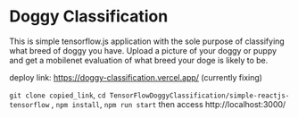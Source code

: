 # Doggy Classification

This is simple tensorflow.js application with the sole purpose of classifying what breed of doggy you have. Upload a picture of your doggy or puppy and get a mobilenet evaluation of what breed your doge is likely to be.

deploy link: https://doggy-classification.vercel.app/ (currently fixing)

`git clone copied_link`, `cd TensorFlowDoggyClassification/simple-reactjs-tensorflow` , `npm install`, `npm run start` then access http://localhost:3000/

